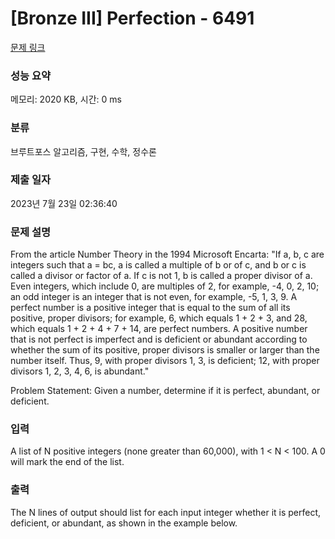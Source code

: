 # [Bronze III] Perfection - 6491 

[문제 링크](https://www.acmicpc.net/problem/6491) 

### 성능 요약

메모리: 2020 KB, 시간: 0 ms

### 분류

브루트포스 알고리즘, 구현, 수학, 정수론

### 제출 일자

2023년 7월 23일 02:36:40

### 문제 설명

<p>From the article Number Theory in the 1994 Microsoft Encarta: "If a, b, c are integers such that a = bc, a is called a multiple of b or of c, and b or c is called a divisor or factor of a. If c is not 1, b is called a proper divisor of a. Even integers, which include 0, are multiples of 2, for example, -4, 0, 2, 10; an odd integer is an integer that is not even, for example, -5, 1, 3, 9. A perfect number is a positive integer that is equal to the sum of all its positive, proper divisors; for example, 6, which equals 1 + 2 + 3, and 28, which equals 1 + 2 + 4 + 7 + 14, are perfect numbers. A positive number that is not perfect is imperfect and is deficient or abundant according to whether the sum of its positive, proper divisors is smaller or larger than the number itself. Thus, 9, with proper divisors 1, 3, is deficient; 12, with proper divisors 1, 2, 3, 4, 6, is abundant."</p>

<p>Problem Statement:  Given a number, determine if it is perfect, abundant, or deficient.</p>

### 입력 

 <p>A list of N positive integers (none greater than 60,000), with 1 < N < 100. A 0 will mark the end of the list.</p>

### 출력 

 <p>The N lines of output should list for each input integer whether it is perfect, deficient, or abundant, as shown in the example below.</p>

